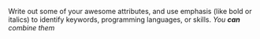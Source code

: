 Write out some of your awesome attributes, and use emphasis (like bold or italics) to identify keywords, programming languages, or skills. 
_You **can** combine them_
